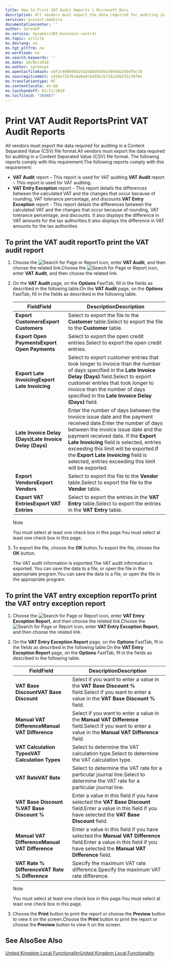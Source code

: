 ```yaml
---
title: How to Print VAT Audit Reports | Microsoft Docs
description: All vendors must export the data required for auditing in a Content Separated Value (CSV) file format.
services: project-madeira
documentationcenter: ''
author: SorenGP
ms.service: dynamics365-business-central
ms.topic: article
ms.devlang: na
ms.tgt_pltfrm: na
ms.workload: na
ms.search.keywords: ''
ms.date: 10/01/2018
ms.author: sgroespe
ms.openlocfilehash: edf2c9d9095b251b580d9595e39994b256df0c78
ms.sourcegitcommit: e10de72476c6a6e0cbd35bcb714a29b535c39f0e
ms.translationtype: HT
ms.contentlocale: en-GB
ms.lasthandoff: 01/21/2019
ms.locfileid: "268687"
---
```

# <a name="print-vat-audit-reports"></a><span data-ttu-id="fa3dd-103">Print VAT Audit Reports</span><span class="sxs-lookup"><span data-stu-id="fa3dd-103">Print VAT Audit Reports</span></span>
<span data-ttu-id="fa3dd-104">All vendors must export the data required for auditing in a Content Separated Value (CSV) file format.</span><span class="sxs-lookup"><span data-stu-id="fa3dd-104">All vendors must export the data required for auditing in a Content Separated Value (CSV) file format.</span></span> <span data-ttu-id="fa3dd-105">The following reports comply with this requirement:</span><span class="sxs-lookup"><span data-stu-id="fa3dd-105">The following reports comply with this requirement:</span></span>  

-   <span data-ttu-id="fa3dd-106">**VAT Audit**  report – This report is used for VAT auditing.</span><span class="sxs-lookup"><span data-stu-id="fa3dd-106">**VAT Audit**  report – This report is used for VAT auditing.</span></span>  
-   <span data-ttu-id="fa3dd-107">**VAT Entry Exception** report - This report details the differences between the calculated VAT and the changes that occur because of rounding, VAT tolerance percentage, and discounts.</span><span class="sxs-lookup"><span data-stu-id="fa3dd-107">**VAT Entry Exception** report - This report details the differences between the calculated VAT and the changes that occur because of rounding, VAT tolerance percentage, and discounts.</span></span> <span data-ttu-id="fa3dd-108">It also displays the difference in VAT amounts for the tax authorities.</span><span class="sxs-lookup"><span data-stu-id="fa3dd-108">It also displays the difference in VAT amounts for the tax authorities.</span></span>  

## <a name="to-print-the-vat-audit-report"></a><span data-ttu-id="fa3dd-109">To print the VAT audit report</span><span class="sxs-lookup"><span data-stu-id="fa3dd-109">To print the VAT audit report</span></span>  

1.  <span data-ttu-id="fa3dd-110">Choose the ![Search for Page or Report](../../media/ui-search/search_small.png "Search for Page or Report icon") icon, enter **VAT Audit**, and then choose the related link.</span><span class="sxs-lookup"><span data-stu-id="fa3dd-110">Choose the ![Search for Page or Report](../../media/ui-search/search_small.png "Search for Page or Report icon") icon, enter **VAT Audit**, and then choose the related link.</span></span>  
2.  <span data-ttu-id="fa3dd-111">On the **VAT Audit** page, on the **Options** FastTab, fill in the fields as described in the following table.</span><span class="sxs-lookup"><span data-stu-id="fa3dd-111">On the **VAT Audit** page, on the **Options** FastTab, fill in the fields as described in the following table.</span></span>  

    |<span data-ttu-id="fa3dd-112">Field</span><span class="sxs-lookup"><span data-stu-id="fa3dd-112">Field</span></span>|<span data-ttu-id="fa3dd-113">Description</span><span class="sxs-lookup"><span data-stu-id="fa3dd-113">Description</span></span>|  
    |---------------------------------|---------------------------------------|  
    |<span data-ttu-id="fa3dd-114">**Export Customers**</span><span class="sxs-lookup"><span data-stu-id="fa3dd-114">**Export Customers**</span></span>|<span data-ttu-id="fa3dd-115">Select to export the file to the **Customer** table.</span><span class="sxs-lookup"><span data-stu-id="fa3dd-115">Select to export the file to the **Customer** table.</span></span>|  
    |<span data-ttu-id="fa3dd-116">**Export Open Payments**</span><span class="sxs-lookup"><span data-stu-id="fa3dd-116">**Export Open Payments**</span></span>|<span data-ttu-id="fa3dd-117">Select to export the open credit entries.</span><span class="sxs-lookup"><span data-stu-id="fa3dd-117">Select to export the open credit entries.</span></span>|  
    |<span data-ttu-id="fa3dd-118">**Export Late Invoicing**</span><span class="sxs-lookup"><span data-stu-id="fa3dd-118">**Export Late Invoicing**</span></span>|<span data-ttu-id="fa3dd-119">Select to export customer entries that took longer to invoice than the number of days specified in the **Late Invoice Delay (Days)** field.</span><span class="sxs-lookup"><span data-stu-id="fa3dd-119">Select to export customer entries that took longer to invoice than the number of days specified in the **Late Invoice Delay (Days)** field.</span></span>|  
    |<span data-ttu-id="fa3dd-120">**Late Invoice Delay (Days)**</span><span class="sxs-lookup"><span data-stu-id="fa3dd-120">**Late Invoice Delay (Days)**</span></span>|<span data-ttu-id="fa3dd-121">Enter the number of days between the invoice issue date and the payment received date.</span><span class="sxs-lookup"><span data-stu-id="fa3dd-121">Enter the number of days between the invoice issue date and the payment received date.</span></span> <span data-ttu-id="fa3dd-122">If the **Export Late Invoicing** field is selected, entries exceeding this limit will be exported.</span><span class="sxs-lookup"><span data-stu-id="fa3dd-122">If the **Export Late Invoicing** field is selected, entries exceeding this limit will be exported.</span></span>|  
    |<span data-ttu-id="fa3dd-123">**Export Vendors**</span><span class="sxs-lookup"><span data-stu-id="fa3dd-123">**Export Vendors**</span></span>|<span data-ttu-id="fa3dd-124">Select to export the file to the **Vendor** table.</span><span class="sxs-lookup"><span data-stu-id="fa3dd-124">Select to export the file to the **Vendor** table.</span></span>|  
    |<span data-ttu-id="fa3dd-125">**Export VAT Entries**</span><span class="sxs-lookup"><span data-stu-id="fa3dd-125">**Export VAT Entries**</span></span>|<span data-ttu-id="fa3dd-126">Select to export the entries in the **VAT Entry** table.</span><span class="sxs-lookup"><span data-stu-id="fa3dd-126">Select to export the entries in the **VAT Entry** table.</span></span>|  

    > [!NOTE]  
    >  <span data-ttu-id="fa3dd-127">You must select at least one check box in this page.</span><span class="sxs-lookup"><span data-stu-id="fa3dd-127">You must select at least one check box in this page.</span></span>  

3.  <span data-ttu-id="fa3dd-128">To export the file, choose the **OK** button.</span><span class="sxs-lookup"><span data-stu-id="fa3dd-128">To export the file, choose the **OK** button.</span></span>  

    <span data-ttu-id="fa3dd-129">The VAT audit information is exported.</span><span class="sxs-lookup"><span data-stu-id="fa3dd-129">The VAT audit information is exported.</span></span> <span data-ttu-id="fa3dd-130">You can save the data to a file, or open the file in the appropriate program.</span><span class="sxs-lookup"><span data-stu-id="fa3dd-130">You can save the data to a file, or open the file in the appropriate program.</span></span>  

## <a name="to-print-the-vat-entry-exception-report"></a><span data-ttu-id="fa3dd-131">To print the VAT entry exception report</span><span class="sxs-lookup"><span data-stu-id="fa3dd-131">To print the VAT entry exception report</span></span>  

1.  <span data-ttu-id="fa3dd-132">Choose the ![Search for Page or Report](../../media/ui-search/search_small.png "Search for Page or Report icon") icon, enter **VAT Entry Exception Report**, and then choose the related link.</span><span class="sxs-lookup"><span data-stu-id="fa3dd-132">Choose the ![Search for Page or Report](../../media/ui-search/search_small.png "Search for Page or Report icon") icon, enter **VAT Entry Exception Report**, and then choose the related link.</span></span>  
2.  <span data-ttu-id="fa3dd-133">On the **VAT Entry Exception Report** page, on the **Options** FastTab, fll in the fields as described in the following table.</span><span class="sxs-lookup"><span data-stu-id="fa3dd-133">On the **VAT Entry Exception Report** page, on the **Options** FastTab, fll in the fields as described in the following table.</span></span>  

    |<span data-ttu-id="fa3dd-134">Field</span><span class="sxs-lookup"><span data-stu-id="fa3dd-134">Field</span></span>|<span data-ttu-id="fa3dd-135">Description</span><span class="sxs-lookup"><span data-stu-id="fa3dd-135">Description</span></span>|  
    |---------------------------------|---------------------------------------|  
    |<span data-ttu-id="fa3dd-136">**VAT Base Discount**</span><span class="sxs-lookup"><span data-stu-id="fa3dd-136">**VAT Base Discount**</span></span>|<span data-ttu-id="fa3dd-137">Select if you want to enter a value in the **VAT Base Discount %** field.</span><span class="sxs-lookup"><span data-stu-id="fa3dd-137">Select if you want to enter a value in the **VAT Base Discount %** field.</span></span>|  
    |<span data-ttu-id="fa3dd-138">**Manual VAT Difference**</span><span class="sxs-lookup"><span data-stu-id="fa3dd-138">**Manual VAT Difference**</span></span>|<span data-ttu-id="fa3dd-139">Select if you want to enter a value in the **Manual VAT Difference** field.</span><span class="sxs-lookup"><span data-stu-id="fa3dd-139">Select if you want to enter a value in the **Manual VAT Difference** field.</span></span>|  
    |<span data-ttu-id="fa3dd-140">**VAT Calculation Types**</span><span class="sxs-lookup"><span data-stu-id="fa3dd-140">**VAT Calculation Types**</span></span>|<span data-ttu-id="fa3dd-141">Select to determine the VAT calculation type.</span><span class="sxs-lookup"><span data-stu-id="fa3dd-141">Select to determine the VAT calculation type.</span></span>|  
    |<span data-ttu-id="fa3dd-142">**VAT Rate**</span><span class="sxs-lookup"><span data-stu-id="fa3dd-142">**VAT Rate**</span></span>|<span data-ttu-id="fa3dd-143">Select to determine the VAT rate for a particular journal line.</span><span class="sxs-lookup"><span data-stu-id="fa3dd-143">Select to determine the VAT rate for a particular journal line.</span></span>|  
    |<span data-ttu-id="fa3dd-144">**VAT Base Discount %**</span><span class="sxs-lookup"><span data-stu-id="fa3dd-144">**VAT Base Discount %**</span></span>|<span data-ttu-id="fa3dd-145">Enter a value in this field if you have selected the **VAT Base Discount** field.</span><span class="sxs-lookup"><span data-stu-id="fa3dd-145">Enter a value in this field if you have selected the **VAT Base Discount** field.</span></span>|  
    |<span data-ttu-id="fa3dd-146">**Manual VAT Difference**</span><span class="sxs-lookup"><span data-stu-id="fa3dd-146">**Manual VAT Difference**</span></span>|<span data-ttu-id="fa3dd-147">Enter a value in this field if you have selected the **Manual VAT Difference** field.</span><span class="sxs-lookup"><span data-stu-id="fa3dd-147">Enter a value in this field if you have selected the **Manual VAT Difference** field.</span></span>|  
    |<span data-ttu-id="fa3dd-148">**VAT Rate % Difference**</span><span class="sxs-lookup"><span data-stu-id="fa3dd-148">**VAT Rate % Difference**</span></span>|<span data-ttu-id="fa3dd-149">Specify the maximum VAT rate difference.</span><span class="sxs-lookup"><span data-stu-id="fa3dd-149">Specify the maximum VAT rate difference.</span></span>|  

    > [!NOTE]  
    >  <span data-ttu-id="fa3dd-150">You must select at least one check box in this page.</span><span class="sxs-lookup"><span data-stu-id="fa3dd-150">You must select at least one check box in this page.</span></span>  

3.  <span data-ttu-id="fa3dd-151">Choose the **Print** button to print the report or choose the **Preview** button to view it on the screen.</span><span class="sxs-lookup"><span data-stu-id="fa3dd-151">Choose the **Print** button to print the report or choose the **Preview** button to view it on the screen.</span></span>  

## <a name="see-also"></a><span data-ttu-id="fa3dd-152">See Also</span><span class="sxs-lookup"><span data-stu-id="fa3dd-152">See Also</span></span>  
[<span data-ttu-id="fa3dd-153">United Kingdom Local Functionality</span><span class="sxs-lookup"><span data-stu-id="fa3dd-153">United Kingdom Local Functionality</span></span>](united-kingdom-local-functionality.md)
